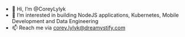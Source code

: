 - 👋 Hi, I’m @CoreyLylyk
- 👀 I’m interested in building NodeJS applications, Kubernetes, Mobile Development and Data Engineering
- 📫 Reach me via corey.lylyk@dreamystify.com

<!---
CoreyLylyk/CoreyLylyk is a ✨ special ✨ repository because its `README.md` (this file) appears on your GitHub profile.
You can click the Preview link to take a look at your changes.
--->
